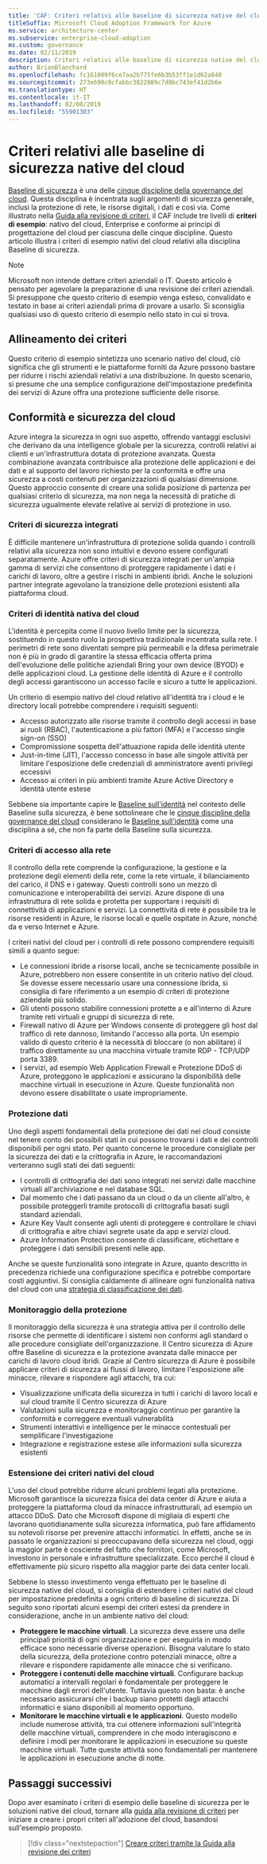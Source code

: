 ```yaml
---
title: 'CAF: Criteri relativi alle baseline di sicurezza native del cloud'
titleSuffix: Microsoft Cloud Adoption Framework for Azure
ms.service: architecture-center
ms.subservice: enterprise-cloud-adoption
ms.custom: governance
ms.date: 02/11/2019
description: Criteri relativi alle baseline di sicurezza native del cloud
author: BrianBlanchard
ms.openlocfilehash: fc161009f6ce7aa2b775fe6b3b53ff1e1d62a848
ms.sourcegitcommit: 273e690c0cfabbc3822089c7d8bc743ef41d2b6e
ms.translationtype: HT
ms.contentlocale: it-IT
ms.lasthandoff: 02/08/2019
ms.locfileid: "55901303"
---
```

# <a name="cloud-native-security-baseline-policy"></a>Criteri relativi alle baseline di sicurezza native del cloud

[Baseline di sicurezza](overview.md) è una delle [cinque discipline della governance del cloud](../governance-disciplines.md). Questa disciplina è incentrata sugli argomenti di sicurezza generale, inclusi la protezione di rete, le risorse digitali, i dati e così via. Come illustrato nella [Guida alla revisione di criteri](../policy-compliance/what-is-a-cloud-policy-review.md), il CAF include tre livelli di **criteri di esempio**: nativo del cloud, Enterprise e conforme ai principi di progettazione del cloud per ciascuna delle cinque discipline. Questo articolo illustra i criteri di esempio nativi del cloud relativi alla disciplina Baseline di sicurezza.

> [!NOTE]
> Microsoft non intende dettare criteri aziendali o IT. Questo articolo è pensato per agevolare la preparazione di una revisione dei criteri aziendali. Si presuppone che questo criterio di esempio venga esteso, convalidato e testato in base ai criteri aziendali prima di provare a usarlo. Si sconsiglia qualsiasi uso di questo criterio di esempio nello stato in cui si trova.

## <a name="policy-alignment"></a>Allineamento dei criteri

Questo criterio di esempio sintetizza uno scenario nativo del cloud, ciò significa che gli strumenti e le piattaforme forniti da Azure possono bastare per ridurre i rischi aziendali relativi a una distribuzione. In questo scenario, si presume che una semplice configurazione dell'impostazione predefinita dei servizi di Azure offra una protezione sufficiente delle risorse.

## <a name="cloud-security-and-compliance"></a>Conformità e sicurezza del cloud

Azure integra la sicurezza in ogni suo aspetto, offrendo vantaggi esclusivi che derivano da una intelligence globale per la sicurezza, controlli relativi ai clienti e un'infrastruttura dotata di protezione avanzata. Questa combinazione avanzata contribuisce alla protezione delle applicazioni e dei dati e al supporto del lavoro richiesto per la conformità e offre una sicurezza a costi contenuti per organizzazioni di qualsiasi dimensione. Questo approccio consente di creare una solida posizione di partenza per qualsiasi criterio di sicurezza, ma non nega la necessità di pratiche di sicurezza ugualmente elevate relative ai servizi di protezione in uso.

### <a name="built-in-security-controls"></a>Criteri di sicurezza integrati

È difficile mantenere un'infrastruttura di protezione solida quando i controlli relativi alla sicurezza non sono intuitivi e devono essere configurati separatamente. Azure offre criteri di sicurezza integrati per un'ampia gamma di servizi che consentono di proteggere rapidamente i dati e i carichi di lavoro, oltre a gestire i rischi in ambienti ibridi. Anche le soluzioni partner integrate agevolano la transizione delle protezioni esistenti alla piattaforma cloud.

### <a name="cloud-native-identity-policies"></a>Criteri di identità nativa del cloud

L'identità è percepita come il nuovo livello limite per la sicurezza, sostituendo in questo ruolo la prospettiva tradizionale incentrata sulla rete. I perimetri di rete sono diventati sempre più permeabili e la difesa perimetrale non è più in grado di garantire la stessa efficacia offerta prima dell'evoluzione delle politiche aziendali Bring your own device (BYOD) e delle applicazioni cloud. La gestione delle identità di Azure e il controllo degli accessi garantiscono un accesso facile e sicuro a tutte le applicazioni.

Un criterio di esempio nativo del cloud relativo all'identità tra i cloud e le directory locali potrebbe comprendere i requisiti seguenti:

* Accesso autorizzato alle risorse tramite il controllo degli accessi in base ai ruoli (RBAC), l'autenticazione a più fattori (MFA) e l'accesso single sign-on (SSO)
* Compromissione sospetta dell'attuazione rapida delle identità utente
* Just-in-time (JIT), l'accesso concesso in base alle singole attività per limitare l'esposizione delle credenziali di amministratore aventi privilegi eccessivi
* Accesso ai criteri in più ambienti tramite Azure Active Directory e identità utente estese

Sebbene sia importante capire le [Baseline sull'identità](../identity-baseline/overview.md) nel contesto delle Baseline sulla sicurezza, è bene sottolineare che le [cinque discipline della governance del cloud](../overview.md) considerano le [Baseline sull'identità](../identity-baseline/overview.md) come una disciplina a sé, che non fa parte della Baseline sulla sicurezza.

### <a name="network-access-policies"></a>Criteri di accesso alla rete

Il controllo della rete comprende la configurazione, la gestione e la protezione degli elementi della rete, come la rete virtuale, il bilanciamento del carico, il DNS e i gateway. Questi controlli sono un mezzo di comunicazione e interoperabilità dei servizi. Azure dispone di una infrastruttura di rete solida e protetta per supportare i requisiti di connettività di applicazioni e servizi. La connettività di rete è possibile tra le risorse residenti in Azure, le risorse locali e quelle ospitate in Azure, nonché da e verso Internet e Azure.

I criteri nativi del cloud per i controlli di rete possono comprendere requisiti simili a quanto segue:

* Le connessioni ibride a risorse locali, anche se tecnicamente possibile in Azure, potrebbero non essere consentite in un criterio nativo del cloud. Se dovesse essere necessario usare una connessione ibrida, si consiglia di fare riferimento a un esempio di criteri di protezione aziendale più solido.
* Gli utenti possono stabilire connessioni protette a e all'interno di Azure tramite reti virtuali e gruppi di sicurezza di rete.
* Firewall nativo di Azure per Windows consente di proteggere gli host dal traffico di rete dannoso, limitando l'accesso alla porta. Un esempio valido di questo criterio è la necessità di bloccare (o non abilitare) il traffico direttamente su una macchina virtuale tramite RDP - TCP/UDP porta 3389.
* I servizi, ad esempio Web Application Firewall e Protezione DDoS di Azure, proteggono le applicazioni e assicurano la disponibilità delle macchine virtuali in esecuzione in Azure. Queste funzionalità non devono essere disabilitate o usate impropriamente.

### <a name="data-protection"></a>Protezione dati

Uno degli aspetti fondamentali della protezione dei dati nel cloud consiste nel tenere conto dei possibili stati in cui possono trovarsi i dati e dei controlli disponibili per ogni stato. Per quanto concerne le procedure consigliate per la sicurezza dei dati e la crittografia in Azure, le raccomandazioni verteranno sugli stati dei dati seguenti:

* I controlli di crittografia dei dati sono integrati nei servizi dalle macchine virtuali all'archiviazione e nel database SQL.
* Dal momento che i dati passano da un cloud o da un cliente all'altro, è possibile proteggerli tramite protocolli di crittografia basati sugli standard aziendali.
* Azure Key Vault consente agli utenti di proteggere e controllare le chiavi di crittografia e altre chiavi segrete usate da app e servizi cloud.
* Azure Information Protection consente di classificare, etichettare e proteggere i dati sensibili presenti nelle app.

Anche se queste funzionalità sono integrate in Azure, quanto descritto in precedenza richiede una configurazione specifica e potrebbe comportare costi aggiuntivi. Si consiglia caldamente di allineare ogni funzionalità nativa del cloud con una [strategia di classificazione dei dati](../policy-compliance/what-is-data-classification.md).

### <a name="security-monitoring"></a>Monitoraggio della protezione

Il monitoraggio della sicurezza è una strategia attiva per il controllo delle risorse che permette di identificare i sistemi non conformi agli standard o alle procedure consigliate dell'organizzazione. Il Centro sicurezza di Azure offre Baseline di sicurezza e la protezione avanzata dalle minacce per carichi di lavoro cloud ibridi. Grazie al Centro sicurezza di Azure è possibile applicare criteri di sicurezza ai flussi di lavoro, limitare l'esposizione alle minacce, rilevare e rispondere agli attacchi, tra cui:

* Visualizzazione unificata della sicurezza in tutti i carichi di lavoro locali e sul cloud tramite il Centro sicurezza di Azure
* Valutazioni sulla sicurezza e monitoraggio continuo per garantire la conformità e correggere eventuali vulnerabilità
* Strumenti interattivi e intelligence per le minacce contestuali per semplificare l'investigazione
* Integrazione e registrazione estese alle informazioni sulla sicurezza esistenti

### <a name="extending-cloud-native-policies"></a>Estensione dei criteri nativi del cloud

L'uso del cloud potrebbe ridurre alcuni problemi legati alla protezione. Microsoft garantisce la sicurezza fisica dei data center di Azure e aiuta a proteggere la piattaforma cloud da minacce infrastrutturali, ad esempio un attacco DDoS. Dato che Microsoft dispone di migliaia di esperti che lavorano quotidianamente sulla sicurezza informatica, può fare affidamento su notevoli risorse per prevenire attacchi informatici. In effetti, anche se in passato le organizzazioni si preoccupavano della sicurezza nel cloud, oggi la maggior parte è cosciente del fatto che fornitori, come Microsoft, investono in personale e infrastrutture specializzate. Ecco perché il cloud è effettivamente più sicuro rispetto alla maggior parte dei data center locali.

Sebbene lo stesso investimento venga effettuato per le baseline di sicurezza native del cloud, si consiglia di estendere i criteri nativi del cloud per impostazione predefinita a ogni criterio di baseline di sicurezza. Di seguito sono riportati alcuni esempi dei criteri estesi da prendere in considerazione, anche in un ambiente nativo del cloud:

* **Proteggere le macchine virtuali**. La sicurezza deve essere una delle principali priorità di ogni organizzazione e per eseguirla in modo efficace sono necessarie diverse operazioni. Bisogna valutare lo stato della sicurezza, della protezione contro potenziali minacce, oltre a rilevare e rispondere rapidamente alle minacce che si verificano.
* **Proteggere i contenuti delle macchine virtuali**. Configurare backup automatici a intervalli regolari è fondamentale per proteggere le macchine dagli errori dell'utente. Tuttavia questo non basta: è anche necessario assicurarsi che i backup siano protetti dagli attacchi informatici e siano disponibili al momento opportuno.
* **Monitorare le macchine virtuali e le applicazioni**. Questo modello include numerose attività, tra cui ottenere informazioni sull'integrità delle macchine virtuali, comprendere in che modo interagiscono e definire i modi per monitorare le applicazioni in esecuzione su queste macchine virtuali. Tutte queste attività sono fondamentali per mantenere le applicazioni in esecuzione anche di notte.

## <a name="next-steps"></a>Passaggi successivi

Dopo aver esaminato i criteri di esempio delle baseline di sicurezza per le soluzioni native del cloud, tornare alla [guida alla revisione di criteri](../policy-compliance/what-is-a-cloud-policy-review.md) per iniziare a creare i propri criteri all'adozione del cloud, basandosi sull'esempio proposto.

> [!div class="nextstepaction"]
> [Creare criteri tramite la Guida alla revisione dei criteri](../policy-compliance/what-is-a-cloud-policy-review.md)
